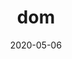 ---
title: dom
album_key: RmgCw7
game: new_horizons
layout: slideshow
icon: dom
date: 2020-05-06
---